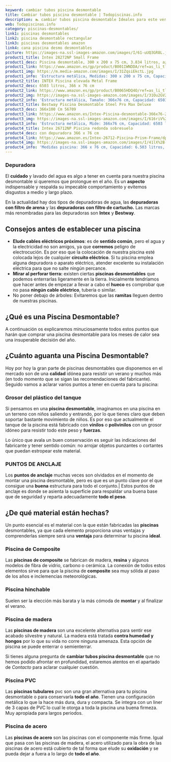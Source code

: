 ```yaml
---
keyword: cambiar tubos piscina desmontable
title: Cambiar tubos piscina desmontable | Todopiscinas.info
description: 🏊 cambiar tubos piscina desmontable Ideales para este verano 2021. Aquí puedes comprar cambiar tubos piscina desmontable y comparar con otras similares. No dejes escapar cambiar tubos piscina desmontable a un precio realmente tentador.
web: Todopiscinas.info
category: piscinas-desmontables/
link1: piscinas desmontables
link2: piscina desmontable rectangular
link3: piscinas desmontables amazon
link4: cana piscina desmo desmontables
picture: https://images-na.ssl-images-amazon.com/images/I/61-uUQ3GR8L.jpg
product1_title: Intex 28272NP Small Frame
product1_desc: Piscina desmontable, 300 x 200 x 75 cm, 3.834 litros, azul
product1_link: https://www.amazon.es/gp/product/B001IWNDDA/ref=as_li_tl?ie=UTF8&camp=3638&creative=24630&creativeASIN=B001IWNDDA&linkCode=as2&tag=todopiscinas0e-21&linkId=25b9d647487c889cb6ef56ed63f50ca1
product1_img: https://m.media-amazon.com/images/I/31ZqsiEkctL.jpg
product1_info: 'Estructura metálica, Medidas: 300 x 200 x 75 cm, Capacidad: 3.834 litros, Para 6 personas (+ 6 años), Fácil montaje, Forma rectangular'
product2_title: INTEX Piscina elevada Metal Frame
product2_desc: 6503 litros, 366 x 76 cm
product2_link: https://www.amazon.es/gp/product/B0065HDQ4O/ref=as_li_tl?ie=UTF8&camp=3638&creative=24630&creativeASIN=B0065HDQ4O&linkCode=as2&tag=todopiscinas0e-21&linkId=ed2430e3ba564d3527ee103df33ed7b3
product2_img: https://images-na.ssl-images-amazon.com/images/I/31Ou2GV2SAL.jpg
product2_info: 'Estructura metálica, Tamaño: 366x76 cm, Capacidad: 6503 litros, Forma circular, De 4 a 7 personas (+6 años)'
product3_title: Bestway Piscina Desmontable Steel Pro Max Deluxe
product3_desc: 366x100 Cm 56709
product3_link: https://www.amazon.es/Intex-Piscina-desmontable-366x76-28210NP/dp/B0065HDQ4O?__mk_es_ES=%C3%85M%C3%85%C5%BD%C3%95%C3%91&crid=25UQGV9HG2INI&dchild=1&keywords=piscinas+desmontables&qid=1615854176&sprefix=piscinas+dem%2Caps%2C201&sr=8-5&linkCode=ll1&tag=todopiscinas0e-21&linkId=34f200977c6cbaab1f3f4d9ac0e64755&language=es_ES&ref_=as_li_ss_tl
product3_img: https://images-na.ssl-images-amazon.com/images/I/616riV%2BiY3L.jpg
product3_info: 'Estructura metálica, Mide: 366x76 cm, Capacidad: 6503 litros, De 4 a 7 personas mayores de 6 años, Forma circular, Tecnología Super-Tough'
product4_title: Intex 26712NP Piscina redonda sobresuelo
product4_desc: con depuradora 366 x 76 cm
product4_link: https://www.amazon.es/Intex-26712-Piscina-Prism-Frame/dp/B07FB823GL?__mk_es_ES=%C3%85M%C3%85%C5%BD%C3%95%C3%91&dchild=1&keywords=piscinas+desmontables+con+depuradora&qid=1615936418&sr=8-5&linkCode=ll1&tag=todopiscinas0e-21&linkId=d98699de7830cd471766fa1daa36de34&language=es_ES&ref_=as_li_ss_tl
product4_img: https://images-na.ssl-images-amazon.com/images/I/41lX%2B-YpibL.jpg
product4_info: 'Medidas piscina: 366 x 76 cm, Capacidad: 6.503 litros, Incluye depuradora de cartucha A, Lona resistente triple capa'
---
```




### Depuradora

El **cuidado** y lavado del agua es algo a tener en cuenta para nuestra piscina desmontable si queremos que prolongue en el año. Es un **aspecto** indispensable y respalda su impecable comportamiento y evitemos disgustos a medio y largo plazo.

En la actualidad hay dos tipos de depuradoras de agua, las **depuradoras con filtro de arena** y  las **depuradoras** **con filtro de cartucho.** Las marcas más renombradas para las depuradoras son **Intex** y **Bestway**.


## Consejos antes de establecer una piscina



*   **Elude cables eléctricos próximos**: es de **sentido común**, pero el agua y la electricidad no son amigos, ya que **corremos** peligro de electrocución. Es por eso que la colocación de nuestra piscina esté colocada lejos de cualquier **circuito eléctrico**. Si tu piscina emplea alguna depuradora o aparato eléctrico, atender excelente su instalación eléctrica para que no salte ningún percance.
*   **Mirar al perforar tierra:** existen ciertas **piscinas desmontables** que podemos enterrarlas ligeramente en la tierra. Inicialmente tendríamos que hacer antes de empezar a llevar a cabo el **hueco** es comprobar que no pasa **ningún cable eléctrico**, tubería o similar.
*   No poner debajo de árboles: Evitaremos que las **ramitas** lleguen dentro de nuestras piscinas.
## ¿Qué es una Piscina Desmontable?



A continuación os explicaremos minuciosamente todos estos puntos que harán que comprar una piscina desmontable para los meses de calor sea una insuperable decisión del año.


## ¿Cuánto aguanta una Piscina Desmontable?

Hoy por hoy la gran parte de piscinas desmontables que disponemos en el mercado son de una **calidad** idónea para resistir un verano y muchos más (en todo momento que se sigan las recomendaciones del fabricante). Seguido vamos a aclarar varios puntos a tener en cuenta para tu piscina:


### Grosor del plástico del tanque

Si pensamos en una **piscina desmontable**, imaginamos en una piscina en un terreno con niños saliendo y entrando, por lo que tienes claro que deben soportar bastante movimiento de niños. Es por eso que actualmente el tanque de la piscina está fabricado con **vinilos** o **polivinilos** con un grosor idóneo para resistir todo este peso y **fuerzas**.

Lo único que avala un	 buen conservación es seguir las indicaciones del fabricante y tener sentido común: no arrojar objetos punzantes o cortantes que puedan estropear este material.


### PUNTOS DE ANCLAJE

Los **puntos de anclaje** muchas veces son olvidados en el momento de montar una piscina desmontable, pero  es que es un punto clave por el que consigue una **buena** estructura para todo el conjunto.| Estos puntos de anclaje es donde se asienta la superficie para respaldar una buena base que de seguridad y reparta adecuadamente **todo el peso**.


## ¿De qué material están hechas?

Un punto esencial es el material con la que están fabricadas las **piscinas** desmontables, ya que cada elemento proporciona unas ventajas y comprenderlas siempre será una **ventaja** para determinar tu piscina **ideal**.


### Piscina de Composite

Las **piscinas de composite** se fabrican de madera, **resina** y algunos modelos de fibra de vidrio, carbono o cerámica. La conexión de todos estos elementos sirve para que la piscina de **composite** sea muy sólida al paso de los años e inclemencias meteorológicas.


### Piscina hinchable

Suelen ser la elección más barata y la más cómoda de **montar** y  al finalizar el verano.


### Piscina de madera

Las **piscinas de madera** son una excelente alternativa para sentir ese acabado silvestre y natural. La madera está tratada **contra humedad y hongos** por lo que su vida no corre ninguna amenaza. Esta opción de piscina se puede enterrar o semienterrar.

Si tienes alguna pregunta de **cambiar tubos piscina desmontable** que no hemos podido afrontar en profundidad, estaremos atentos en el apartado de _Contacto_ para aclarar cualquier cuestión.


### Piscina  PVC

Las **piscinas tubulares** pvc son una gran alternativa para tu piscina desmontable o para conservarla **todo el año**. Tienen una configuración metálica lo que la hace más dura, dura y compacta. Se integra con un liner de 3 capas de PVC lo cual le otorga a toda la piscina una buena firmeza. Muy apropiada para largos periodos.


### Piscina de acero

Las **piscinas de acero** son las piscinas con el componente más firme. Igual que pasa con las piscinas de madera, el acero utilizado para la obra de las piscinas de acero está cubierto de tal forma que elude su **oxidación** y se pueda dejar a fuera a lo largo de **todo el año**.

<brand-panel :title=product1_title :desc=product1_desc :img=product1_img :link=product1_link></brand-panel>

<external-banner></external-banner>


<stats-list :link1=link1 :link2=link2 :link3=link3 :link4=link4 :category=category></stats-list>